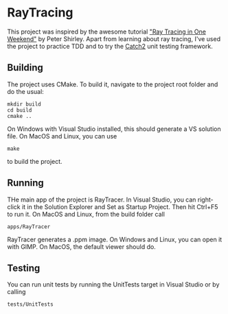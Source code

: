 # RayTracing
This project was inspired by the awesome tutorial ["Ray Tracing in One Weekend"](http://in1weekend.blogspot.com/2016/01/ray-tracing-in-one-weekend.html) by Peter Shirley.
Apart from learning about ray tracing, I've used the project to practice TDD and to try the  [Catch2](https://github.com/catchorg/Catch2) unit testing framework.

## Building
The project uses CMake. To build it, navigate to the project root folder and do the usual:
```
mkdir build
cd build
cmake ..
```
On Windows with Visual Studio installed, this should generate a VS solution file. On MacOS and Linux, you can use 
```
make
```
to build the project.

## Running
THe main app of the project is RayTracer. In Visual Studio, you can right-click it in the Solution Explorer and Set as Startup Project. Then hit Ctrl+F5 to run it.
On MacOS and Linux, from the build folder call
```
apps/RayTracer
```
RayTracer generates a .ppm image. On Windows and Linux, you can open it with GIMP. On MacOS, the default viewer should do.

## Testing
You can run unit tests by running the UnitTests target in Visual Studio or by calling
```
tests/UnitTests
```


